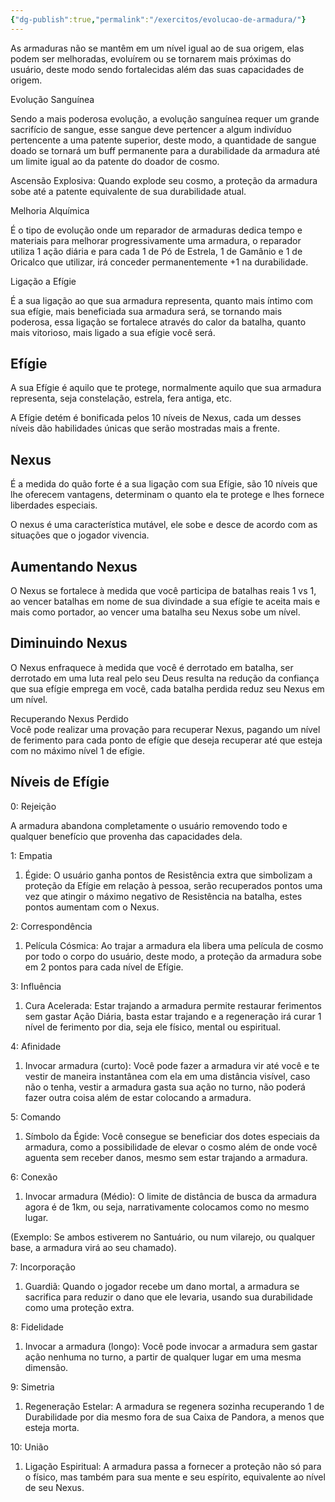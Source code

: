 ```yaml
---
{"dg-publish":true,"permalink":"/exercitos/evolucao-de-armadura/"}
---
```


As armaduras não se mantêm em um nível igual ao de sua origem, elas podem ser melhoradas, evoluírem ou se tornarem mais próximas do usuário, deste modo sendo fortalecidas além das suas capacidades de origem.

  
  
Evolução Sanguínea  
  
Sendo a mais poderosa evolução, a evolução sanguínea requer um grande sacrifício de sangue, esse sangue deve pertencer a algum indivíduo pertencente a uma patente superior, deste modo, a quantidade de sangue doado se tornará um buff permanente para a durabilidade da armadura até um limite igual ao da patente do doador de cosmo.  
  
Ascensão Explosiva: Quando explode seu cosmo, a proteção da armadura sobe até a patente equivalente de sua durabilidade atual.  
  
Melhoria Alquímica

  

É o tipo de evolução onde um reparador de armaduras dedica tempo e materiais para melhorar progressivamente uma armadura, o reparador utiliza 1 ação diária e para cada 1 de Pó de Estrela, 1 de Gamânio e 1 de Oricalco que utilizar, irá conceder permanentemente +1 na durabilidade.  
  
Ligação a Efígie

  
É a sua ligação ao que sua armadura representa, quanto mais íntimo com sua efígie, mais beneficiada sua armadura será, se tornando mais poderosa, essa ligação se fortalece através do calor da batalha, quanto mais vitorioso, mais ligado a sua efígie você será.

## Efígie

A sua Efígie é aquilo que te protege, normalmente aquilo que sua armadura representa, seja constelação, estrela, fera antiga, etc.

A Efígie detém é bonificada pelos 10 níveis de Nexus, cada um desses níveis dão habilidades únicas que serão mostradas mais a frente.

## Nexus

É a medida do quão forte é a sua ligação com sua Efígie, são 10 níveis que lhe oferecem vantagens, determinam o quanto ela te protege e lhes fornece liberdades especiais.

O nexus é uma característica mutável, ele sobe e desce de acordo com as situações que o jogador vivencia.

## Aumentando Nexus

O Nexus se fortalece à medida que você participa de batalhas reais 1 vs 1, ao vencer batalhas em nome de sua divindade a sua efígie te aceita mais e mais como portador, ao vencer uma batalha seu Nexus sobe um nível.

## Diminuindo Nexus

O Nexus enfraquece à medida que você é derrotado em batalha, ser derrotado em uma luta real pelo seu Deus resulta na redução da confiança que sua efígie emprega em você, cada batalha perdida reduz seu Nexus em um nível.  
  
Recuperando Nexus Perdido  
Você pode realizar uma provação para recuperar Nexus, pagando um nível de ferimento para cada ponto de efígie que deseja recuperar até que esteja com no máximo nível 1 de efígie.

## Níveis de Efígie

0: Rejeição

A armadura abandona completamente o usuário removendo todo e qualquer benefício que provenha das capacidades dela.

  

1: Empatia

1. Égide: O usuário ganha pontos de Resistência extra que simbolizam a proteção da Efígie em relação à pessoa, serão recuperados pontos uma vez que atingir o máximo negativo de Resistência na batalha, estes pontos aumentam com o Nexus.
    

  

2: Correspondência

1. Película Cósmica: Ao trajar a armadura ela libera uma película de cosmo por todo o corpo do usuário, deste modo, a proteção da armadura sobe em 2 pontos para cada nível de Efígie.
    

  

3: Influência

1. Cura Acelerada: Estar trajando a armadura permite restaurar ferimentos sem gastar Ação Diária, basta estar trajando e a regeneração irá curar 1 nível de ferimento por dia, seja ele físico, mental ou espiritual.
    

  

4: Afinidade

1. Invocar armadura (curto): Você pode fazer a armadura vir até você e te vestir de maneira instantânea com ela em uma distância visível, caso não o tenha, vestir a armadura gasta sua ação no turno, não poderá fazer outra coisa além de estar colocando a armadura.
    

  

5: Comando

1. Símbolo da Égide: Você consegue se beneficiar dos dotes especiais da armadura, como a possibilidade de elevar o cosmo além de onde você aguenta sem receber danos, mesmo sem estar trajando a armadura.
    

  

6: Conexão

1. Invocar armadura (Médio): O limite de distância de busca da armadura agora é de 1km, ou seja, narrativamente colocamos como no mesmo lugar.
    

(Exemplo: Se ambos estiverem no Santuário, ou num vilarejo, ou qualquer base, a armadura virá ao seu chamado).

  

7: Incorporação

1. Guardiã: Quando o jogador recebe um dano mortal, a armadura se sacrifica para reduzir o dano que ele levaria, usando sua durabilidade como uma proteção extra.
    

  

8: Fidelidade

1. Invocar a armadura (longo): Você pode invocar a armadura sem gastar ação nenhuma no turno, a partir de qualquer lugar em uma mesma dimensão.
    

  

9: Simetria

1. Regeneração Estelar: A armadura se regenera sozinha recuperando 1 de Durabilidade por dia mesmo fora de sua Caixa de Pandora, a menos que esteja morta.
    

  

10: União

1. Ligação Espiritual: A armadura passa a fornecer a proteção não só para o físico, mas também para sua mente e seu espírito, equivalente ao nível de seu Nexus.


<script src="https://giscus.app/client.js"
        data-repo="Pl1z3r/suvantagi-wiki"
        data-repo-id="R_kgDONYZixw"
        data-category="Wiki Comments"
        data-category-id="DIC_kwDONYZix84Ck34K"
        data-mapping="pathname"
        data-strict="1"
        data-reactions-enabled="1"
        data-emit-metadata="0"
        data-input-position="top"
        data-theme="preferred_color_scheme"
        data-lang="pt"
        data-loading="lazy"
        crossorigin="anonymous"
        async>
</script>